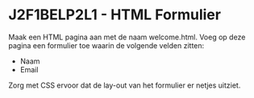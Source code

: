 # J2F1BELP2L1 - HTML Formulier
Maak een HTML pagina aan met de naam welcome.html. Voeg op deze pagina een formulier toe waarin de volgende velden zitten:

- Naam
- Email
 
Zorg met CSS ervoor dat de lay-out van het formulier er netjes uitziet.
